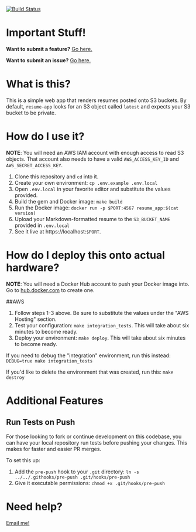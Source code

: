 [![Build Status](https://travis-ci.org/carlosonunez/resume-app.svg?branch=master)](https://travis-ci.org/carlosonunez/resume-app)

Important Stuff!
================

**Want to submit a feature?** [Go here.](https://github.com/carlosonunez/resume-app/issues/new?labels=feature&title=[Feature]&template=.github/feature_request_template.md)

**Want to submit an issue?** [Go here.](https://github.com/carlosonunez/resume-app/issues/new?labels=bug&title=[Bug]&template=.github/issue_template.md)

What is this?
=============

This is a simple web app that renders resumes posted onto S3 buckets.
By default, `resume-app` looks for an S3 object called
`latest` and expects your S3 bucket to be private.

How do I use it?
===============

**NOTE**: You will need an AWS IAM account with enough access to read S3 objects.
That account also needs to have a valid `AWS_ACCESS_KEY_ID` and 
`AWS_SECRET_ACCESS_KEY`.

1. Clone this repository and `cd` into it.
2. Create your own environment: `cp .env.example .env.local`
3. Open `.env.local` in your favorite editor and substitute the values provided.
4. Build the gem and Docker image: `make build`
5. Run the Docker image: `docker run -p $PORT:4567 resume_app:$(cat version)`
6. Upload your Markdown-formatted resume to the `S3_BUCKET_NAME` provided in `.env.local`
7. See it live at https://localhost:`$PORT`.

How do I deploy this onto actual hardware?
===========================================

**NOTE**: You will need a Docker Hub account to push your Docker image into.
Go to [hub.docker.com](https://hub.docker.com) to create one.

##AWS

1. Follow steps 1-3 above. Be sure to substitute the values under the "AWS Hosting" section.
2. Test your configuration: `make integration_tests`. This will take about six minutes to become ready.
3. Deploy your environment: `make deploy`. This will take about six minutes to become ready.

If you need to debug the "integration" environment, run this instead: `DEBUG=true make integration_tests`

If you'd like to delete the environment that was created, run this: `make destroy`


Additional Features
===================

Run Tests on Push
------------------

For those looking to fork or continue development on this codebase, you can have your local repository
run tests before pushing your changes. This makes for faster and easier PR merges.

To set this up:

1. Add the `pre-push` hook to your `.git` directory: `ln -s ../../.githooks/pre-push .git/hooks/pre-push`
2. Give it executable permissions: `chmod +x .git/hooks/pre-push`

Need help?
==========

[Email me!](mailto:dev@carlosnunez.me)
